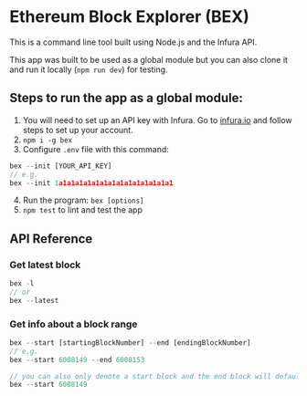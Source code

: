 # Ethereum Block Explorer (BEX)

This is a command line tool built using Node.js and the Infura API.

This app was built to be used as a global module but you can also clone it and run it locally (`npm run dev`) for testing.

## Steps to run the app as a global module:

1. You will need to set up an API key with Infura. Go to [infura.io](https://infura.io) and follow steps to set up your account.
2. `npm i -g bex`
3. Configure `.env` file with this command:

```js
bex --init [YOUR_API_KEY]
// e.g.
bex --init 1a1a1a1a1a1a1a1a1a1a1a1a1a1a1
```

4. Run the program: `bex [options]`
5. `npm test` to lint and test the app

## API Reference

### Get latest block

```js
bex -l
// or
bex --latest
```

### Get info about a block range

```js
bex --start [startingBlockNumber] --end [endingBlockNumber]
// e.g.
bex --start 6008149 --end 6008153
```

```js
// you can also only denote a start block and the end block will default to the latest on the Ethereum blockchain
bex --start 6008149
```
